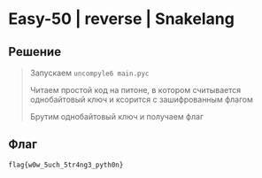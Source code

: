 # Easy-50 | reverse | Snakelang

## Решение

> Запускаем `uncompyle6 main.pyc`
>
> Читаем простой код на питоне, в котором считывается однобайтовый ключ и ксорится с зашифрованным флагом
>
> Брутим однобайтовый ключ и получаем флаг

## Флаг

`flag{w0w_5uch_5tr4ng3_pyth0n}`
